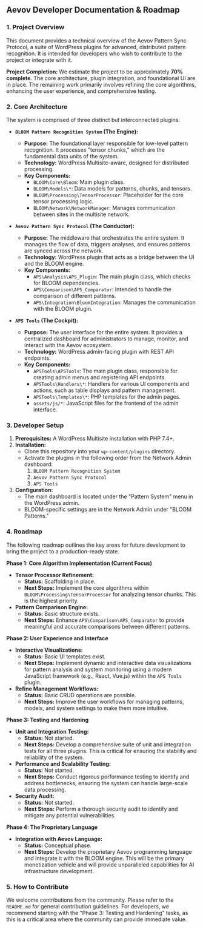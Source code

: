 ## Aevov Developer Documentation & Roadmap

### 1. Project Overview

This document provides a technical overview of the Aevov Pattern Sync Protocol, a suite of WordPress plugins for advanced, distributed pattern recognition. It is intended for developers who wish to contribute to the project or integrate with it.

**Project Completion:** We estimate the project to be approximately **70% complete**. The core architecture, plugin integration, and foundational UI are in place. The remaining work primarily involves refining the core algorithms, enhancing the user experience, and comprehensive testing.

### 2. Core Architecture

The system is comprised of three distinct but interconnected plugins:

*   **`BLOOM Pattern Recognition System` (The Engine):**
    *   **Purpose:** The foundational layer responsible for low-level pattern recognition. It processes "tensor chunks," which are the fundamental data units of the system.
    *   **Technology:** WordPress Multisite-aware, designed for distributed processing.
    *   **Key Components:**
        *   `BLOOM\Core\Bloom`: Main plugin class.
        *   `BLOOM\Models\*`: Data models for patterns, chunks, and tensors.
        *   `BLOOM\Processing\TensorProcessor`: Placeholder for the core tensor processing logic.
        *   `BLOOM\Network\NetworkManager`: Manages communication between sites in the multisite network.

*   **`Aevov Pattern Sync Protocol` (The Conductor):**
    *   **Purpose:** The middleware that orchestrates the entire system. It manages the flow of data, triggers analyses, and ensures patterns are synced across the network.
    *   **Technology:** WordPress plugin that acts as a bridge between the UI and the BLOOM engine.
    *   **Key Components:**
        *   `APS\Analysis\APS_Plugin`: The main plugin class, which checks for BLOOM dependencies.
        *   `APS\Comparison\APS_Comparator`: Intended to handle the comparison of different patterns.
        *   `APS\Integration\BloomIntegration`: Manages the communication with the BLOOM plugin.

*   **`APS Tools` (The Cockpit):**
    *   **Purpose:** The user interface for the entire system. It provides a centralized dashboard for administrators to manage, monitor, and interact with the Aevov ecosystem.
    *   **Technology:** WordPress admin-facing plugin with REST API endpoints.
    *   **Key Components:**
        *   `APSTools\APSTools`: The main plugin class, responsible for creating admin menus and registering API endpoints.
        *   `APSTools\Handlers\*`: Handlers for various UI components and actions, such as table displays and pattern management.
        *   `APSTools\Templates\*`: PHP templates for the admin pages.
        *   `assets/js/*`: JavaScript files for the frontend of the admin interface.

### 3. Developer Setup

1.  **Prerequisites:** A WordPress Multisite installation with PHP 7.4+.
2.  **Installation:**
    *   Clone this repository into your `wp-content/plugins` directory.
    *   Activate the plugins in the following order from the Network Admin dashboard:
        1.  `BLOOM Pattern Recognition System`
        2.  `Aevov Pattern Sync Protocol`
        3.  `APS Tools`
3.  **Configuration:**
    *   The main dashboard is located under the "Pattern System" menu in the WordPress admin.
    *   BLOOM-specific settings are in the Network Admin under "BLOOM Patterns."

### 4. Roadmap

The following roadmap outlines the key areas for future development to bring the project to a production-ready state.

**Phase 1: Core Algorithm Implementation (Current Focus)**

*   **Tensor Processor Refinement:**
    *   **Status:** Scaffolding in place.
    *   **Next Steps:** Implement the core algorithms within `BLOOM\Processing\TensorProcessor` for analyzing tensor chunks. This is the highest priority.
*   **Pattern Comparison Engine:**
    *   **Status:** Basic structure exists.
    *   **Next Steps:** Enhance `APS\Comparison\APS_Comparator` to provide meaningful and accurate comparisons between different patterns.

**Phase 2: User Experience and Interface**

*   **Interactive Visualizations:**
    *   **Status:** Basic UI templates exist.
    *   **Next Steps:** Implement dynamic and interactive data visualizations for pattern analysis and system monitoring using a modern JavaScript framework (e.g., React, Vue.js) within the `APS Tools` plugin.
*   **Refine Management Workflows:**
    *   **Status:** Basic CRUD operations are possible.
    *   **Next Steps:** Improve the user workflows for managing patterns, models, and system settings to make them more intuitive.

**Phase 3: Testing and Hardening**

*   **Unit and Integration Testing:**
    *   **Status:** Not started.
    *   **Next Steps:** Develop a comprehensive suite of unit and integration tests for all three plugins. This is critical for ensuring the stability and reliability of the system.
*   **Performance and Scalability Testing:**
    *   **Status:** Not started.
    *   **Next Steps:** Conduct rigorous performance testing to identify and address bottlenecks, ensuring the system can handle large-scale data processing.
*   **Security Audit:**
    *   **Status:** Not started.
    *   **Next Steps:** Perform a thorough security audit to identify and mitigate any potential vulnerabilities.

**Phase 4: The Proprietary Language**

*   **Integration with Aevov Language:**
    *   **Status:** Conceptual phase.
    *   **Next Steps:** Develop the proprietary Aevov programming language and integrate it with the BLOOM engine. This will be the primary monetization vehicle and will provide unparalleled capabilities for AI infrastructure development.

### 5. How to Contribute

We welcome contributions from the community. Please refer to the `README.md` for general contribution guidelines. For developers, we recommend starting with the "Phase 3: Testing and Hardening" tasks, as this is a critical area where the community can provide immediate value.
